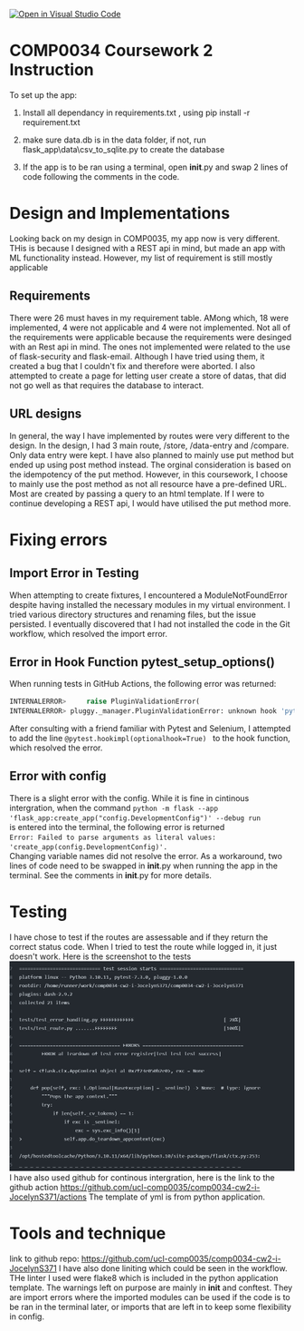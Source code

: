 [![Open in Visual Studio Code](https://classroom.github.com/assets/open-in-vscode-c66648af7eb3fe8bc4f294546bfd86ef473780cde1dea487d3c4ff354943c9ae.svg)](https://classroom.github.com/online_ide?assignment_repo_id=10363836&assignment_repo_type=AssignmentRepo)
# COMP0034 Coursework 2 Instruction

To set up the app:

1. Install all dependancy in requirements.txt , using pip install -r requirement.txt

2. make sure data.db is in the data folder, if not, run flask_app\data\csv_to_sqlite.py to create the database

3. If the app is to be ran using a terminal, open __init__.py and swap 2 lines of code
   following the comments in the code.


# Design and Implementations
Looking back on my design in COMP0035, my app now is very different. THis is because I designed with a REST api in mind, but made an app with ML functionality instead. However, my list of requirement is still mostly applicable
## Requirements
There were 26 must haves in my requirement table. AMong which, 18 were implemented, 4 were not applicable and 4 were not implemented. 
Not all of the requirements were applicable because the requirements were desinged with an Rest api in mind.
The ones not implemented were related to the use of flask-security and flask-email. Although I have tried using them, it created a bug that I couldn't fix and therefore were aborted.
I also attempted to create a page for letting user create a store of datas, that did not go well as that requires the database to interact.
## URL designs
In general, the way I have implemented by routes were very different to the design. In the design, I had 3 main route, /store, /data-entry and /compare. Only data entry were kept. I have also planned to mainly use put method but ended up using post method instead. The orginal consideration is based on the idempotency of the put method. However, in this coursework, I choose to mainly use the post method as not all resource have a pre-defined URL. Most are created by passing a query to an html template. If I were to continue developing a REST api, I would have utilised the put method more.

# Fixing errors
## Import Error in Testing
When attempting to create fixtures, I encountered a ModuleNotFoundError despite having installed the necessary modules in my virtual environment. I tried various directory structures and renaming files, but the issue persisted. I eventually discovered that I had not installed the code in the Git workflow, which resolved the import error.
## Error in Hook Function pytest_setup_options()
When running tests in GitHub Actions, the following error was returned:

``` python
INTERNALERROR>     raise PluginValidationError(
INTERNALERROR> pluggy._manager.PluginValidationError: unknown hook 'pytest_setup_options' in plugin <module 'conftest' from '/home/runner/work/comp0034-cw2-i-JocelynS371/comp0034-cw2-i-JocelynS371/tests/conftest.py'>
```

After consulting with a friend familiar with Pytest and Selenium, I attempted to add the line 
`@pytest.hookimpl(optionalhook=True) `
to the hook function, which resolved the error.  
## Error with config
There is a slight error with the config. While it is fine in cintinous intergration, when the command
`python -m flask --app 'flask_app:create_app("config.DevelopmentConfig")' --debug run`    
is entered into the terminal, the following error is returned   
`Error: Failed to parse arguments as literal values: 'create_app(config.DevelopmentConfig)'.   `   
Changing variable names did not resolve the error. As a workaround, two lines of code need to be swapped in __init__.py when running the app in the terminal. See the comments in __init__.py for more details.

# Testing
I have chose to test if the routes are assessable and if they return the correct status code. When I tried to test the route while logged in, it just doesn't work. Here is the screenshot to the tests   
![test](/screenshots/Screenshot_test.png)
I have also used github for continous intergration, here is the link to the github action
https://github.com/ucl-comp0035/comp0034-cw2-i-JocelynS371/actions
The template of yml is from python application. 
# Tools and technique
link to github repo:
https://github.com/ucl-comp0035/comp0034-cw2-i-JocelynS371
I have also done liniting which could be seen in the workflow.
THe linter I used were flake8 which is included in the python application template. The warnings left on purpose are mainly in __init__ and conftest. They are import errors where the imported modules can be used if the code is to be ran in the terminal later, or imports that are left in to keep some flexibility in config. 





